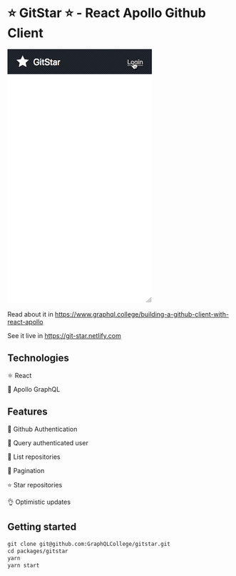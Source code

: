 # ⭐ GitStar ⭐ - React Apollo Github Client

![GitStar](gitstar.gif)

Read about it in https://www.graphql.college/building-a-github-client-with-react-apollo

See it live in https://git-star.netlify.com

## Technologies

⚛️ React

🚀 Apollo GraphQL

## Features

🔑 Github Authentication

🧔 Query authenticated user

📖 List repositories

📄 Pagination

⭐ Star repositories

👌 Optimistic updates

## Getting started

```
git clone git@github.com:GraphQLCollege/gitstar.git
cd packages/gitstar
yarn
yarn start
```